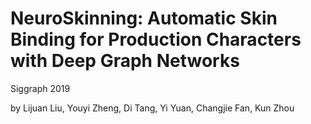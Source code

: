 # NeuroSkinning: Automatic Skin Binding for Production Characters with Deep Graph Networks

Siggraph 2019

by Lijuan Liu, Youyi Zheng, Di Tang, Yi Yuan, Changjie Fan, Kun Zhou
